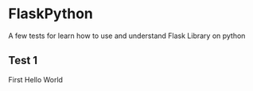 # FlaskPython
A few tests for learn how to use and understand Flask Library on python


## Test 1

First Hello World
